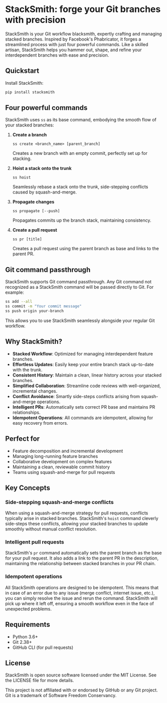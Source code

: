 # StackSmith: forge your Git branches with precision

StackSmith is your Git workflow blacksmith, expertly crafting and managing stacked branches. Inspired by Facebook's Phabricator, it forges a streamlined process with just four powerful commands. Like a skilled artisan, StackSmith helps you hammer out, shape, and refine your interdependent branches with ease and precision.

## Quickstart

Install StackSmith:

```bash
pip install stacksmith
```

## Four powerful commands

StackSmith uses `ss` as its base command, embodying the smooth flow of your stacked branches:

1. **Create a branch**
   ```
   ss create <branch_name> [parent_branch]
   ```
   Creates a new branch with an empty commit, perfectly set up for stacking.

2. **Hoist a stack onto the trunk**
   ```
   ss hoist
   ```
   Seamlessly rebase a stack onto the trunk, side-stepping conflicts caused by squash-and-merge.

3. **Propagate changes**
   ```
   ss propagate [--push]
   ```
   Propagates commits up the branch stack, maintaining consistency.

4. **Create a pull request**
   ```
   ss pr [title]
   ```
   Creates a pull request using the parent branch as base and links to the parent PR.

## Git command passthrough

StackSmith supports Git command passthrough. Any Git command not recognized as a StackSmith command will be passed directly to Git. For example:

```bash
ss add --all
ss commit -m "Your commit message"
ss push origin your-branch
```

This allows you to use StackSmith seamlessly alongside your regular Git workflow.

## Why StackSmith?

- **Stacked Workflow**: Optimized for managing interdependent feature branches.
- **Effortless Updates**: Easily keep your entire branch stack up-to-date with the trunk.
- **Consistent History**: Maintain a clean, linear history across your stacked branches.
- **Simplified Collaboration**: Streamline code reviews with well-organized, incremental changes.
- **Conflict Avoidance**: Smartly side-steps conflicts arising from squash-and-merge operations.
- **Intelligent PRs**: Automatically sets correct PR base and maintains PR relationships.
- **Idempotent Operations**: All commands are idempotent, allowing for easy recovery from errors.

## Perfect for

- Feature decomposition and incremental development
- Managing long-running feature branches
- Collaborative development on complex features
- Maintaining a clean, reviewable commit history
- Teams using squash-and-merge for pull requests

## Key Concepts

### Side-stepping squash-and-merge conflicts

When using a squash-and-merge strategy for pull requests, conflicts typically arise in stacked branches. StackSmith's `hoist` command cleverly side-steps these conflicts, allowing your stacked branches to update smoothly without manual conflict resolution.

### Intelligent pull requests

StackSmith's `pr` command automatically sets the parent branch as the base for your pull request. It also adds a link to the parent PR in the description, maintaining the relationship between stacked branches in your PR chain.

### Idempotent operations

All StackSmith operations are designed to be idempotent. This means that in case of an error due to any issue (merge conflict, internet issue, etc.), you can simply resolve the issue and rerun the command. StackSmith will pick up where it left off, ensuring a smooth workflow even in the face of unexpected problems.

## Requirements

- Python 3.6+
- Git 2.38+
- GitHub CLI (for pull requests)

## License

StackSmith is open source software licensed under the MIT License. See the LICENSE file for more details.

This project is not affiliated with or endorsed by GitHub or any Git project. Git is a trademark of Software Freedom Conservancy.